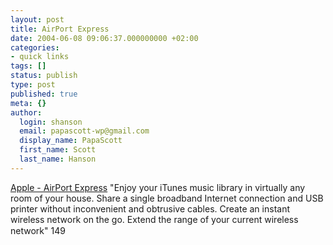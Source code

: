 ```yaml
---
layout: post
title: AirPort Express
date: 2004-06-08 09:06:37.000000000 +02:00
categories:
- quick links
tags: []
status: publish
type: post
published: true
meta: {}
author:
  login: shanson
  email: papascott-wp@gmail.com
  display_name: PapaScott
  first_name: Scott
  last_name: Hanson
---
```

<p><a title="Haben wollen" href="http://www.apple.com/airportexpress/">Apple - AirPort Express</a> "Enjoy your iTunes music library in virtually any room of your house. Share a single broadband Internet connection and USB printer without inconvenient and obtrusive cables. Create an instant wireless network on the go. Extend the range of your current wireless network" 149</p>
